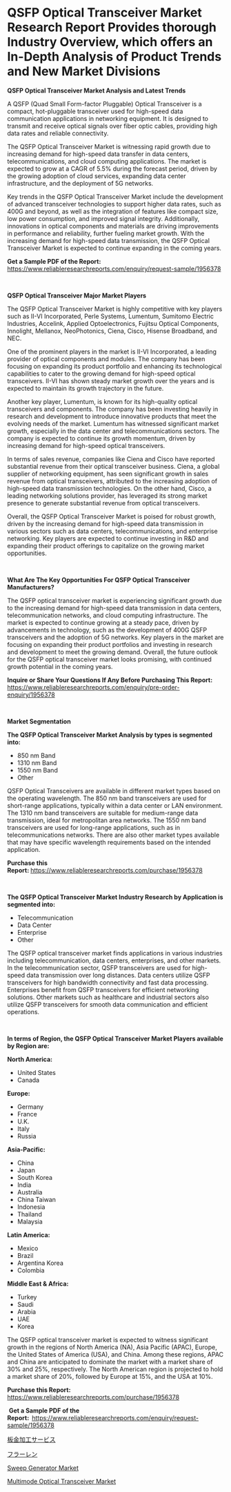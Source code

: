 <p><h1>QSFP Optical Transceiver Market Research Report Provides thorough Industry Overview, which offers an In-Depth Analysis of Product Trends and New Market Divisions</h1></p><p><strong>QSFP Optical Transceiver Market Analysis and Latest Trends</strong></p>
<p><p>A QSFP (Quad Small Form-factor Pluggable) Optical Transceiver is a compact, hot-pluggable transceiver used for high-speed data communication applications in networking equipment. It is designed to transmit and receive optical signals over fiber optic cables, providing high data rates and reliable connectivity.</p><p>The QSFP Optical Transceiver Market is witnessing rapid growth due to increasing demand for high-speed data transfer in data centers, telecommunications, and cloud computing applications. The market is expected to grow at a CAGR of 5.5% during the forecast period, driven by the growing adoption of cloud services, expanding data center infrastructure, and the deployment of 5G networks.</p><p>Key trends in the QSFP Optical Transceiver Market include the development of advanced transceiver technologies to support higher data rates, such as 400G and beyond, as well as the integration of features like compact size, low power consumption, and improved signal integrity. Additionally, innovations in optical components and materials are driving improvements in performance and reliability, further fueling market growth. With the increasing demand for high-speed data transmission, the QSFP Optical Transceiver Market is expected to continue expanding in the coming years.</p></p>
<p><strong>Get a Sample PDF of the Report:&nbsp;</strong> <a href="https://www.reliableresearchreports.com/enquiry/request-sample/1956378">https://www.reliableresearchreports.com/enquiry/request-sample/1956378</a></p>
<p>&nbsp;</p>
<p><strong>QSFP Optical Transceiver Major Market Players</strong></p>
<p><p>The QSFP Optical Transceiver Market is highly competitive with key players such as II-VI Incorporated, Perle Systems, Lumentum, Sumitomo Electric Industries, Accelink, Applied Optoelectronics, Fujitsu Optical Components, Innolight, Mellanox, NeoPhotonics, Ciena, Cisco, Hisense Broadband, and NEC.</p><p>One of the prominent players in the market is II-VI Incorporated, a leading provider of optical components and modules. The company has been focusing on expanding its product portfolio and enhancing its technological capabilities to cater to the growing demand for high-speed optical transceivers. II-VI has shown steady market growth over the years and is expected to maintain its growth trajectory in the future.</p><p>Another key player, Lumentum, is known for its high-quality optical transceivers and components. The company has been investing heavily in research and development to introduce innovative products that meet the evolving needs of the market. Lumentum has witnessed significant market growth, especially in the data center and telecommunications sectors. The company is expected to continue its growth momentum, driven by increasing demand for high-speed optical transceivers.</p><p>In terms of sales revenue, companies like Ciena and Cisco have reported substantial revenue from their optical transceiver business. Ciena, a global supplier of networking equipment, has seen significant growth in sales revenue from optical transceivers, attributed to the increasing adoption of high-speed data transmission technologies. On the other hand, Cisco, a leading networking solutions provider, has leveraged its strong market presence to generate substantial revenue from optical transceivers.</p><p>Overall, the QSFP Optical Transceiver Market is poised for robust growth, driven by the increasing demand for high-speed data transmission in various sectors such as data centers, telecommunications, and enterprise networking. Key players are expected to continue investing in R&D and expanding their product offerings to capitalize on the growing market opportunities.</p></p>
<p>&nbsp;</p>
<p><strong>What Are The Key Opportunities For QSFP Optical Transceiver Manufacturers?</strong></p>
<p><p>The QSFP optical transceiver market is experiencing significant growth due to the increasing demand for high-speed data transmission in data centers, telecommunication networks, and cloud computing infrastructure. The market is expected to continue growing at a steady pace, driven by advancements in technology, such as the development of 400G QSFP transceivers and the adoption of 5G networks. Key players in the market are focusing on expanding their product portfolios and investing in research and development to meet the growing demand. Overall, the future outlook for the QSFP optical transceiver market looks promising, with continued growth potential in the coming years.</p></p>
<p><strong>Inquire or Share Your Questions If Any Before Purchasing This Report:</strong> <a href="https://www.reliableresearchreports.com/enquiry/pre-order-enquiry/1956378">https://www.reliableresearchreports.com/enquiry/pre-order-enquiry/1956378</a></p>
<p>&nbsp;</p>
<p><strong>Market Segmentation</strong></p>
<p><strong>The QSFP Optical Transceiver Market Analysis by types is segmented into:</strong></p>
<p><ul><li>850 nm Band</li><li>1310 nm Band</li><li>1550 nm Band</li><li>Other</li></ul></p>
<p><p>QSFP Optical Transceivers are available in different market types based on the operating wavelength. The 850 nm band transceivers are used for short-range applications, typically within a data center or LAN environment. The 1310 nm band transceivers are suitable for medium-range data transmission, ideal for metropolitan area networks. The 1550 nm band transceivers are used for long-range applications, such as in telecommunications networks. There are also other market types available that may have specific wavelength requirements based on the intended application.</p></p>
<p><strong>Purchase this Report:&nbsp;</strong><a href="https://www.reliableresearchreports.com/purchase/1956378">https://www.reliableresearchreports.com/purchase/1956378</a></p>
<p>&nbsp;</p>
<p><strong>The QSFP Optical Transceiver Market Industry Research by Application is segmented into:</strong></p>
<p><ul><li>Telecommunication</li><li>Data Center</li><li>Enterprise</li><li>Other</li></ul></p>
<p><p>The QSFP optical transceiver market finds applications in various industries including telecommunication, data centers, enterprises, and other markets. In the telecommunication sector, QSFP transceivers are used for high-speed data transmission over long distances. Data centers utilize QSFP transceivers for high bandwidth connectivity and fast data processing. Enterprises benefit from QSFP transceivers for efficient networking solutions. Other markets such as healthcare and industrial sectors also utilize QSFP transceivers for smooth data communication and efficient operations.</p></p>
<p>&nbsp;</p>
<p><strong>In terms of Region, the QSFP Optical Transceiver Market Players available by Region are:</strong></p>
<p>
    <p> <strong> North America: </strong>
        <ul>
            <li>United States</li>
            <li>Canada</li>
        </ul>
        </p> 
    <p> <strong> Europe: </strong>
        <ul>
            <li>Germany</li>
            <li>France</li>
            <li>U.K.</li>
            <li>Italy</li>
            <li>Russia</li>
        </ul>
        </p> 
    <p> <strong> Asia-Pacific: </strong>
        <ul>
            <li>China</li>
            <li>Japan</li>
            <li>South Korea</li>
            <li>India</li>
            <li>Australia</li>
            <li>China Taiwan</li>
            <li>Indonesia</li>
            <li>Thailand</li>
            <li>Malaysia</li>
        </ul>
        </p> 
    <p> <strong> Latin America: </strong>
        <ul>
            <li>Mexico</li>
            <li>Brazil</li>
            <li>Argentina Korea</li>
            <li>Colombia</li>
        </ul>
        </p> 
    <p> <strong> Middle East & Africa: </strong>
        <ul>
            <li>Turkey</li>
            <li>Saudi</li>
            <li>Arabia</li>
            <li>UAE</li>
            <li>Korea</li>
        </ul>
    </p>
    </p>
<p><p>The QSFP optical transceiver market is expected to witness significant growth in the regions of North America (NA), Asia Pacific (APAC), Europe, the United States of America (USA), and China. Among these regions, APAC and China are anticipated to dominate the market with a market share of 30% and 25%, respectively. The North American region is projected to hold a market share of 20%, followed by Europe at 15%, and the USA at 10%.</p></p>
<p><strong>Purchase this Report: </strong><a href="https://www.reliableresearchreports.com/purchase/1956378">https://www.reliableresearchreports.com/purchase/1956378</a></p>
<p>&nbsp;<strong>Get a Sample PDF of the Report:&nbsp;&nbsp;</strong><a href="https://www.reliableresearchreports.com/enquiry/request-sample/1956378">https://www.reliableresearchreports.com/enquiry/request-sample/1956378</a></p>
<p><strong></strong></p>
<p><p><a href="https://github.com/nemesis2824/Market-Research-Report-List-1/blob/main/453881511050.md">板金加工サービス</a></p><p><a href="https://medium.com/@matteills7854/%E3%83%95%E3%83%A9%E3%83%BC%E3%83%AC%E3%83%B3%E5%B8%82%E5%A0%B4%E3%81%AE%E8%A6%8F%E6%A8%A1-cagr-2024%E5%B9%B4%E3%81%8B%E3%82%892030%E5%B9%B4%E3%81%AE%E3%83%88%E3%83%AC%E3%83%B3%E3%83%89-8ec4ce6e4868">フラーレン</a></p><p><a href="https://github.com/gamblestampleyjenny50m5sl6/Market-Research-Report-List-2/blob/main/sweep-generator-market.md">Sweep Generator Market</a></p><p><a href="https://github.com/nicholepatriciadoylenwnrjr0/Market-Research-Report-List-1/blob/main/multimode-optical-transceiver-market.md">Multimode Optical Transceiver Market</a></p></p>
